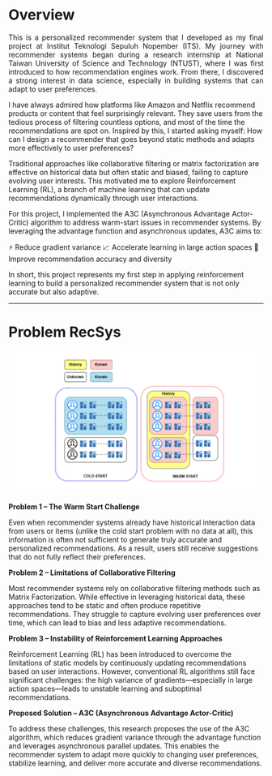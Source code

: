 # Overview
<p align="justify">
This is a personalized recommender system that I developed as my final project at Institut Teknologi Sepuluh Nopember (ITS).
My journey with recommender systems began during a research internship at National Taiwan University of Science and Technology (NTUST), where I was first introduced to how recommendation engines work. From there, I discovered a strong interest in data science, especially in building systems that can adapt to user preferences.

I have always admired how platforms like Amazon and Netflix recommend products or content that feel surprisingly relevant. They save users from the tedious process of filtering countless options, and most of the time the recommendations are spot on. Inspired by this, I started asking myself: How can I design a recommender that goes beyond static methods and adapts more effectively to user preferences?

Traditional approaches like collaborative filtering or matrix factorization are effective on historical data but often static and biased, failing to capture evolving user interests. This motivated me to explore Reinforcement Learning (RL), a branch of machine learning that can update recommendations dynamically through user interactions.

For this project, I implemented the A3C (Asynchronous Advantage Actor-Critic) algorithm to address warm-start issues in recommender systems. By leveraging the advantage function and asynchronous updates, A3C aims to:
</p>

⚡ Reduce gradient variance
📈 Accelerate learning in large action spaces
🎯 Improve recommendation accuracy and diversity

In short, this project represents my first step in applying reinforcement learning to build a personalized recommender system that is not only accurate but also adaptive.
  
---
 
# Problem RecSys
<img src="Images/Recys Problem.png" alt="My Diagram" width="700"/>


**Problem 1 – The Warm Start Challenge**

Even when recommender systems already have historical interaction data from users or items (unlike the cold start problem with no data at all), this information is often not sufficient to generate truly accurate and personalized recommendations. As a result, users still receive suggestions that do not fully reflect their preferences.

**Problem 2 – Limitations of Collaborative Filtering**

Most recommender systems rely on collaborative filtering methods such as Matrix Factorization. While effective in leveraging historical data, these approaches tend to be static and often produce repetitive recommendations. They struggle to capture evolving user preferences over time, which can lead to bias and less adaptive recommendations.

**Problem 3 – Instability of Reinforcement Learning Approaches**

Reinforcement Learning (RL) has been introduced to overcome the limitations of static models by continuously updating recommendations based on user interactions. However, conventional RL algorithms still face significant challenges: the high variance of gradients—especially in large action spaces—leads to unstable learning and suboptimal recommendations.

**Proposed Solution – A3C (Asynchronous Advantage Actor-Critic)**

To address these challenges, this research proposes the use of the A3C algorithm, which reduces gradient variance through the advantage function and leverages asynchronous parallel updates. This enables the recommender system to adapt more quickly to changing user preferences, stabilize learning, and deliver more accurate and diverse recommendations.
